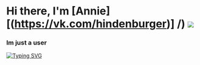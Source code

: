 # Hi there, I'm [Annie][(https://vk.com/hindenburger)] /) ![](https://github.com/blackcater/blackcater/raw/main/images/Hi.gif) 
### Im just a user 
[![Typing SVG](https://readme-typing-svg.herokuapp.com?color=%2336BCF7&lines=Hello+my+name+Annie)](https://git.io/typing-svg)
